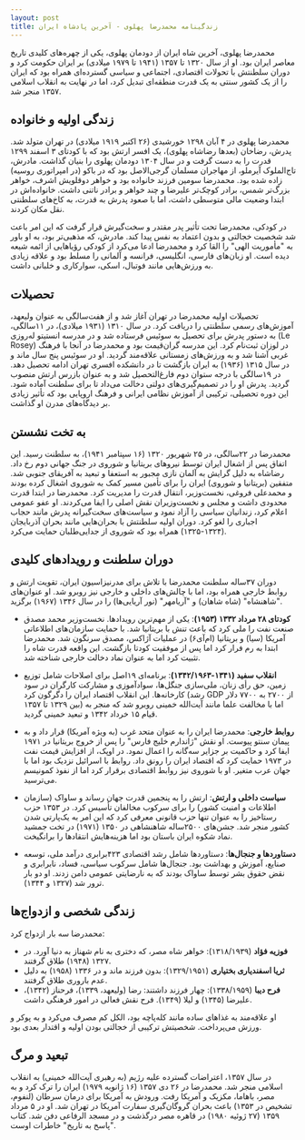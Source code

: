 ```yaml
---
layout: post
title: زندگینامه محمدرضا پهلوی - آخرین پادشاه ایران
---
```


محمدرضا پهلوی، آخرین شاه ایران از دودمان پهلوی، یکی از چهره‌های کلیدی تاریخ معاصر ایران بود. او از سال ۱۳۲۰ تا ۱۳۵۷ (۱۹۴۱ تا ۱۹۷۹ میلادی) بر ایران حکومت کرد و دوران سلطنتش با تحولات اقتصادی، اجتماعی و سیاسی گسترده‌ای همراه بود که ایران را از یک کشور سنتی به یک قدرت منطقه‌ای تبدیل کرد، اما در نهایت به انقلاب اسلامی ۱۳۵۷ منجر شد.

## زندگی اولیه و خانواده
محمدرضا پهلوی در ۴ آبان ۱۲۹۸ خورشیدی (۲۶ اکتبر ۱۹۱۹ میلادی) در تهران متولد شد. پدرش، رضاخان (بعدها رضاشاه پهلوی)، یک افسر ارتش بود که با کودتای ۳ اسفند ۱۲۹۹ قدرت را به دست گرفت و در سال ۱۳۰۴ دودمان پهلوی را بنیان گذاشت. مادرش، تاج‌الملوک آیرملو، از مهاجران مسلمان گرجی‌الاصل بود که در باکو (در امپراتوری روسیه) زاده شده بود. محمدرضا سومین فرزند خانواده بود و خواهر دوقلویش اشرف، خواهر بزرگ‌تر شمس، برادر کوچک‌تر علیرضا و چند خواهر و برادر ناتنی داشت. خانواده‌اش در ابتدا وضعیت مالی متوسطی داشت، اما با صعود پدرش به قدرت، به کاخ‌های سلطنتی نقل مکان کردند.

در کودکی، محمدرضا تحت تأثیر پدر مقتدر و سخت‌گیرش قرار گرفت که این امر باعث شد شخصیت خجالتی و بدون اعتماد به نفس پیدا کند. مادرش، که مذهبی‌تر بود، به او باور به "مأموریت الهی" را القا کرد و محمدرضا ادعا می‌کرد از کودکی رؤیاهایی از ائمه شیعه دیده است. او زبان‌های فارسی، انگلیسی، فرانسه و آلمانی را مسلط بود و علاقه زیادی به ورزش‌هایی مانند فوتبال، اسکی، سوارکاری و خلبانی داشت.

## تحصیلات
تحصیلات اولیه محمدرضا در تهران آغاز شد و از هفت‌سالگی به عنوان ولیعهد، آموزش‌های رسمی سلطنتی را دریافت کرد. در سال ۱۳۱۰ (۱۹۳۱ میلادی)، در ۱۱سالگی، به دستور پدرش برای تحصیل به سوئیس فرستاده شد و در مدرسه انستیتو له‌روزی (Le Rosey) در لوزان ثبت‌نام کرد. این مدرسه گران‌قیمت بود و محمدرضا در آنجا با فرهنگ غربی آشنا شد و به ورزش‌های زمستانی علاقه‌مند گردید. او در سوئیس پنج سال ماند و در سال ۱۳۱۵ (۱۹۳۶) به ایران بازگشت تا در دانشکده افسری تهران ادامه تحصیل دهد. در ۱۹سالگی با درجه ستوان دوم فارغ‌التحصیل شد و به عنوان بازرس ارتش منصوب گردید. پدرش او را در تصمیم‌گیری‌های دولتی دخالت می‌داد تا برای سلطنت آماده شود. این دوره تحصیلی، ترکیبی از آموزش نظامی ایرانی و فرهنگ اروپایی بود که تأثیر زیادی بر دیدگاه‌های مدرن او گذاشت.

## به تخت نشستن
محمدرضا در ۲۲سالگی، در ۲۵ شهریور ۱۳۲۰ (۱۶ سپتامبر ۱۹۴۱)، به سلطنت رسید. این اتفاق پس از اشغال ایران توسط نیروهای بریتانیا و شوروی در جنگ جهانی دوم رخ داد. رضاشاه به دلیل گرایش به آلمان نازی مجبور به استعفا و تبعید به آفریقای جنوبی شد. متفقین (بریتانیا و شوروی) ایران را برای تأمین مسیر کمک به شوروی اشغال کرده بودند و محمدعلی فروغی، نخست‌وزیر، انتقال قدرت را مدیریت کرد. محمدرضا در ابتدا قدرت محدودی داشت و مجلس و نخست‌وزیران نقش اصلی را ایفا می‌کردند. او عفو عمومی اعلام کرد، زندانیان سیاسی را آزاد نمود و سیاست‌های سخت‌گیرانه پدرش مانند حجاب اجباری را لغو کرد. دوران اولیه سلطنتش با بحران‌هایی مانند بحران آذربایجان (۱۳۲۴-۱۳۲۵) همراه بود که شوروی از جدایی‌طلبان حمایت می‌کرد.

## دوران سلطنت و رویدادهای کلیدی
دوران ۳۷ساله سلطنت محمدرضا با تلاش برای مدرنیزاسیون ایران، تقویت ارتش و روابط خارجی همراه بود، اما با چالش‌های داخلی و خارجی نیز روبرو شد. او عنوان‌های "شاهنشاه" (شاه شاهان) و "آریامهر" (نور آریایی‌ها) را در سال ۱۳۴۶ (۱۹۶۷) برگزید.

- **کودتای ۲۸ مرداد ۱۳۳۲ (۱۹۵۳)**: یکی از مهم‌ترین رویدادها. نخست‌وزیر محمد مصدق صنعت نفت را ملی کرد که باعث تنش با بریتانیا شد. با حمایت سازمان‌های اطلاعاتی آمریکا (سیا) و بریتانیا (ام‌آی۶) در عملیات آژاکس، مصدق سرنگون شد. محمدرضا ابتدا به رم فرار کرد اما پس از موفقیت کودتا بازگشت. این واقعه قدرت شاه را تثبیت کرد اما به عنوان نماد دخالت خارجی شناخته شد.

- **انقلاب سفید (۱۳۴۱-۱۳۴۲/۱۹۶۳)**: برنامه‌ای ۱۹اصل برای اصلاحات شامل توزیع زمین، حق رأی زنان، ملی‌سازی جنگل‌ها، سوادآموزی و مشارکت کارگران در سود کارخانه‌ها. این انقلاب اقتصاد ایران را دگرگون کرد (رشد GDP از ۲۷۰۰ به ۷۷۰۰ دلار بین ۱۳۲۹ تا ۱۳۵۷) اما با مخالفت علما مانند آیت‌الله خمینی روبرو شد که منجر به قیام ۱۵ خرداد ۱۳۴۲ و تبعید خمینی گردید.

- **روابط خارجی**: محمدرضا ایران را به عنوان متحد غرب (به ویژه آمریکا) قرار داد و به پیمان سنتو پیوست. او نقش "ژاندارم خلیج فارس" را پس از خروج بریتانیا در ۱۹۷۱ ایفا کرد و حاکمیت بر جزایر سه‌گانه را اعمال نمود. در اوپک، از افزایش قیمت نفت در ۱۹۷۳ حمایت کرد که اقتصاد ایران را رونق داد. روابط با اسرائیل نزدیک بود اما با جهان عرب متغیر. او با شوروی نیز روابط اقتصادی برقرار کرد اما از نفوذ کمونیسم می‌ترسید.

- **سیاست داخلی و ارتش**: ارتش را به پنجمین قدرت جهان رساند و ساواک (سازمان اطلاعات و امنیت کشور) را برای سرکوب مخالفان تأسیس کرد. در ۱۳۵۳ حزب رستاخیز را به عنوان تنها حزب قانونی معرفی کرد که این امر به یک‌پارتی شدن کشور منجر شد. جشن‌های ۲۵۰۰ساله شاهنشاهی در ۱۳۵۰ (۱۹۷۱) در تخت جمشید نماد شکوه ایران باستان بود اما هزینه‌هایش انتقادها را برانگیخت.

- **دستاوردها و جنجال‌ها**: دستاوردها شامل رشد اقتصادی ۴۲۳برابری درآمد ملی، توسعه صنایع، آموزش و بهداشت بود. جنجال‌ها شامل سرکوب سیاسی، فساد، نابرابری و نقض حقوق بشر توسط ساواک بودند که به نارضایتی عمومی دامن زدند. او دو بار ترور شد (۱۳۲۷ و ۱۳۴۴).

## زندگی شخصی و ازدواج‌ها
محمدرضا سه بار ازدواج کرد:
- **فوزیه فؤاد** (۱۳۱۸/۱۹۳۹): خواهر شاه مصر، که دختری به نام شهناز به دنیا آورد. در ۱۳۲۷ (۱۹۴۸) طلاق گرفتند.
- **ثریا اسفندیاری بختیاری** (۱۳۲۹/۱۹۵۱): بدون فرزند ماند و در ۱۳۳۶ (۱۹۵۸) به دلیل عدم باروری طلاق گرفتند.
- **فرح دیبا** (۱۳۳۸/۱۹۵۹): چهار فرزند داشتند: رضا (ولیعهد، ۱۳۳۹)، فرحناز (۱۳۴۲)، علیرضا (۱۳۴۵) و لیلا (۱۳۴۹). فرح نقش فعالی در امور فرهنگی داشت.

او علاقه‌مند به غذاهای ساده مانند کله‌پاچه بود، الکل کم مصرف می‌کرد و به پوکر و ورزش می‌پرداخت. شخصیتش ترکیبی از خجالتی بودن اولیه و اقتدار بعدی بود.

## تبعید و مرگ
در سال ۱۳۵۷، اعتراضات گسترده علیه رژیم (به رهبری آیت‌الله خمینی) به انقلاب اسلامی منجر شد. محمدرضا در ۲۶ دی ۱۳۵۷ (۱۶ ژانویه ۱۹۷۹) ایران را ترک کرد و به مصر، باهاما، مکزیک و آمریکا رفت. ورودش به آمریکا برای درمان سرطان (لنفوم، تشخیص در ۱۳۵۳) باعث بحران گروگان‌گیری سفارت آمریکا در تهران شد. او در ۵ مرداد ۱۳۵۹ (۲۷ ژوئیه ۱۹۸۰) در قاهره مصر درگذشت و در مسجد الرفاعی دفن شد. کتاب "پاسخ به تاریخ" خاطرات اوست.
